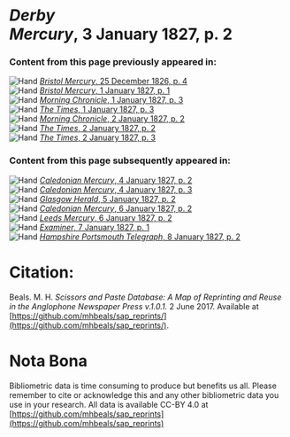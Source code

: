 # *Derby Mercury*, 3 January 1827, p. 2  
  
### Content from this page previously appeared in:  
![Hand](http://scissorsandpaste.net/wp-content/uploads/2017/06/smallhandpointer.png) [*Bristol Mercury*, 25 December 1826, p. 4](https://mhbeals.github.io/sap_html/Bristol-Mercury/Bristol-Mercury-25-December-1826-p-4)  
![Hand](http://scissorsandpaste.net/wp-content/uploads/2017/06/smallhandpointer.png) [*Bristol Mercury*, 1 January 1827, p. 1](https://mhbeals.github.io/sap_html/Bristol-Mercury/Bristol-Mercury-1-January-1827-p-1)  
![Hand](http://scissorsandpaste.net/wp-content/uploads/2017/06/smallhandpointer.png) [*Morning Chronicle*, 1 January 1827, p. 3](https://mhbeals.github.io/sap_html/Morning-Chronicle/Morning-Chronicle-1-January-1827-p-3)  
![Hand](http://scissorsandpaste.net/wp-content/uploads/2017/06/smallhandpointer.png) [*The Times*, 1 January 1827, p. 3](https://mhbeals.github.io/sap_html/The-Times/The-Times-1-January-1827-p-3)  
![Hand](http://scissorsandpaste.net/wp-content/uploads/2017/06/smallhandpointer.png) [*Morning Chronicle*, 2 January 1827, p. 2](https://mhbeals.github.io/sap_html/Morning-Chronicle/Morning-Chronicle-2-January-1827-p-2)  
![Hand](http://scissorsandpaste.net/wp-content/uploads/2017/06/smallhandpointer.png) [*The Times*, 2 January 1827, p. 2](https://mhbeals.github.io/sap_html/The-Times/The-Times-2-January-1827-p-2)  
![Hand](http://scissorsandpaste.net/wp-content/uploads/2017/06/smallhandpointer.png) [*The Times*, 2 January 1827, p. 3](https://mhbeals.github.io/sap_html/The-Times/The-Times-2-January-1827-p-3)  
  
### Content from this page subsequently appeared in:  
![Hand](http://scissorsandpaste.net/wp-content/uploads/2017/06/smallhandpointer.png) [*Caledonian Mercury*, 4 January 1827, p. 2](https://mhbeals.github.io/sap_html/Caledonian-Mercury/Caledonian-Mercury-4-January-1827-p-2)  
![Hand](http://scissorsandpaste.net/wp-content/uploads/2017/06/smallhandpointer.png) [*Caledonian Mercury*, 4 January 1827, p. 3](https://mhbeals.github.io/sap_html/Caledonian-Mercury/Caledonian-Mercury-4-January-1827-p-3)  
![Hand](http://scissorsandpaste.net/wp-content/uploads/2017/06/smallhandpointer.png) [*Glasgow Herald*, 5 January 1827, p. 2](https://mhbeals.github.io/sap_html/Glasgow-Herald/Glasgow-Herald-5-January-1827-p-2)  
![Hand](http://scissorsandpaste.net/wp-content/uploads/2017/06/smallhandpointer.png) [*Caledonian Mercury*, 6 January 1827, p. 2](https://mhbeals.github.io/sap_html/Caledonian-Mercury/Caledonian-Mercury-6-January-1827-p-2)  
![Hand](http://scissorsandpaste.net/wp-content/uploads/2017/06/smallhandpointer.png) [*Leeds Mercury*, 6 January 1827, p. 2](https://mhbeals.github.io/sap_html/Leeds-Mercury/Leeds-Mercury-6-January-1827-p-2)  
![Hand](http://scissorsandpaste.net/wp-content/uploads/2017/06/smallhandpointer.png) [*Examiner*, 7 January 1827, p. 1](https://mhbeals.github.io/sap_html/Examiner/Examiner-7-January-1827-p-1)  
![Hand](http://scissorsandpaste.net/wp-content/uploads/2017/06/smallhandpointer.png) [*Hampshire Portsmouth Telegraph*, 8 January 1827, p. 2](https://mhbeals.github.io/sap_html/Hampshire-Portsmouth-Telegraph/Hampshire-Portsmouth-Telegraph-8-January-1827-p-2)  


# Citation: 

Beals. M. H. *Scissors and Paste Database: A Map of Reprinting and Reuse in the Anglophone Newspaper Press v.1.0.1.* 2 June 2017. Available at [https://github.com/mhbeals/sap_reprints/](https://github.com/mhbeals/sap_reprints/). 

# Nota Bona

Bibliometric data is time consuming to produce but benefits us all. Please remember to cite or acknowledge this and any other bibliometric data you use in your research. All data is available CC-BY 4.0 at [https://github.com/mhbeals/sap_reprints](https://github.com/mhbeals/sap_reprints)